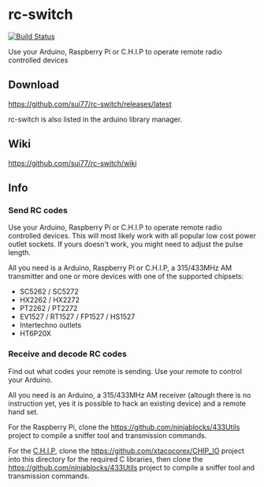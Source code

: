 # rc-switch
[![Build Status](https://travis-ci.org/sui77/rc-switch.svg?branch=master)](https://travis-ci.org/sui77/rc-switch)

Use your Arduino, Raspberry Pi or C.H.I.P to operate remote radio controlled devices

## Download
https://github.com/sui77/rc-switch/releases/latest

rc-switch is also listed in the arduino library manager.

## Wiki
https://github.com/sui77/rc-switch/wiki

## Info
### Send RC codes

Use your Arduino, Raspberry Pi or C.H.I.P to operate remote radio controlled devices.
This will most likely work with all popular low cost power outlet sockets. If
yours doesn't work, you might need to adjust the pulse length.

All you need is a Arduino, Raspberry Pi or C.H.I.P, a 315/433MHz AM transmitter and one
or more devices with one of the supported chipsets:

 - SC5262 / SC5272
 - HX2262 / HX2272
 - PT2262 / PT2272
 - EV1527 / RT1527 / FP1527 / HS1527 
 - Intertechno outlets
 - HT6P20X

### Receive and decode RC codes

Find out what codes your remote is sending. Use your remote to control your
Arduino.

All you need is an Arduino, a 315/433MHz AM receiver (altough there is no
instruction yet, yes it is possible to hack an existing device) and a remote
hand set.

For the Raspberry Pi, clone the
https://github.com/ninjablocks/433Utils project to compile a sniffer tool and
transmission commands.

For the [C.H.I.P](http://getchip.com), clone the
https://github.com/xtacocorex/CHIP_IO project into this directory for the
required C libraries, then clone the https://github.com/ninjablocks/433Utils
project to compile a sniffer tool and transmission commands.
